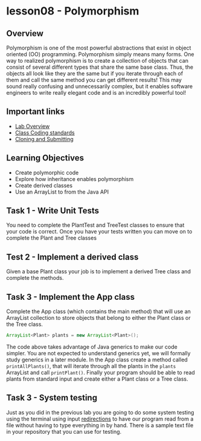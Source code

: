 # lesson08 - Polymorphism

## Overview

Polymorphism is one of the most powerful abstractions that exist in object oriented (OO)
programming. Polymorphism simply means many forms. One way to realized polymorphism is to create a
collection of objects that can consist of several different types that share the same base class.
Thus, the objects all look like they are the same but if you iterate through each of them and call
the same method you can get different results! This may sound really confusing and unnecessarily
complex, but it enables software engineers to write really elegant code and is an incredibly
powerful tool!

## Important links

- [Lab Overview]()
- [Class Coding standards](https://shanep-cs2.github.io/docs/coding-standards.html)
- [Cloning and Submitting](https://shanep-cs2.github.io/docs/github.html)

## Learning Objectives

- Create polymorphic code
- Explore how inheritance enables polymorphism
- Create derived classes
- Use an ArrayList to from the Java API

## Task 1 - Write Unit Tests

You need to complete the PlantTest and TreeTest classes to ensure that your code is correct. Once
you have your tests written you can move on to complete the Plant and Tree classes

## Test 2 - Implement a derived class

Given a base Plant class your job is to implement a derived Tree class and complete the methods.

## Task 3 - Implement the App class

Complete the App class (which contains the main method) that will use an
ArrayList collection to store objects that belong to either the Plant class or the
Tree class.

```java
ArrayList<Plant> plants = new ArrayList<Plant>();
```

The code above takes advantage of Java generics to make our code simpler. You are not expected to
understand generics yet, we will formally study generics in a later module. In the App class create
a method called `printAllPlants()`, that will iterate through all the plants in the `plants`
ArrayList and call `printPlant()`.  Finally your program should be able to read plants from standard
input and create either a Plant class or a Tree class.

## Task 3 - System testing

Just as you did in the previous lab you are going to do some system testing using the terminal using
input [redirections](https://www.gnu.org/software/bash/manual/html_node/Redirections.html) to have
our program read from a file without having to type everything in by hand.  There is a sample text
file in your repository that you can use for testing.
